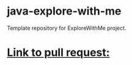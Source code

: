 # java-explore-with-me
Template repository for ExploreWithMe project.

# [Link to pull request: ](https://github.com/DmitrySheyko/ExploreWithMe/pull/1#issue-1513732569)  
